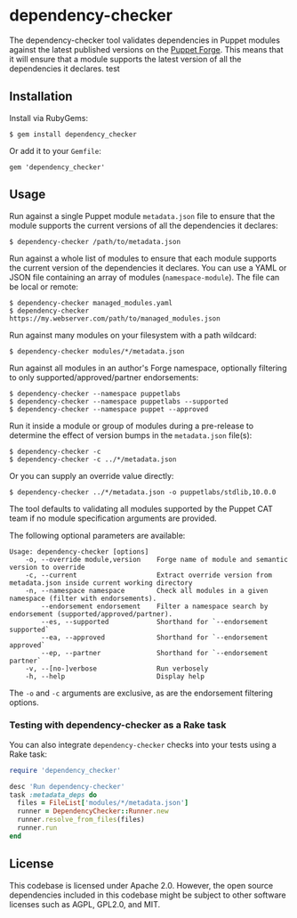 # dependency-checker

The dependency-checker tool validates dependencies in Puppet modules against the
latest published versions on the [Puppet Forge](https://forge.puppet.com/). This
means that it will ensure that a module supports the latest version of all the
dependencies it declares. test

## Installation

Install via RubyGems:

    $ gem install dependency_checker

Or add it to your `Gemfile`:

    gem 'dependency_checker'

## Usage

Run against a single Puppet module `metadata.json` file to ensure that the module
supports the current versions of all the dependencies it declares:

    $ dependency-checker /path/to/metadata.json

Run against a whole list of modules to ensure that each module supports the current
version of the dependencies it declares. You can use a YAML or JSON file containing
an array of modules (`namespace-module`). The file can be local or remote:

    $ dependency-checker managed_modules.yaml
    $ dependency-checker https://my.webserver.com/path/to/managed_modules.json

Run against many modules on your filesystem with a path wildcard:

    $ dependency-checker modules/*/metadata.json

Run against all modules in an author's Forge namespace, optionally filtering to
only supported/approved/partner endorsements:

    $ dependency-checker --namespace puppetlabs
    $ dependency-checker --namespace puppetlabs --supported
    $ dependency-checker --namespace puppet --approved

Run it inside a module or group of modules during a pre-release to determine the
effect of version bumps in the `metadata.json` file(s):

    $ dependency-checker -c
    $ dependency-checker -c ../*/metadata.json

Or you can supply an override value directly:

    $ dependency-checker ../*/metadata.json -o puppetlabs/stdlib,10.0.0

The tool defaults to validating all modules supported by the Puppet CAT team if
no module specification arguments are provided.

The following optional parameters are available:

```text
Usage: dependency-checker [options]
    -o, --override module,version    Forge name of module and semantic version to override
    -c, --current                    Extract override version from metadata.json inside current working directory
    -n, --namespace namespace        Check all modules in a given namespace (filter with endorsements).
        --endorsement endorsement    Filter a namespace search by endorsement (supported/approved/partner).
        --es, --supported            Shorthand for `--endorsement supported`
        --ea, --approved             Shorthand for `--endorsement approved`
        --ep, --partner              Shorthand for `--endorsement partner`
    -v, --[no-]verbose               Run verbosely
    -h, --help                       Display help
```

The `-o` and `-c` arguments are exclusive, as are the endorsement filtering options.

### Testing with dependency-checker as a Rake task

You can also integrate `dependency-checker` checks into your tests using a Rake task:

```ruby
require 'dependency_checker'

desc 'Run dependency-checker'
task :metadata_deps do
  files = FileList['modules/*/metadata.json']
  runner = DependencyChecker::Runner.new
  runner.resolve_from_files(files)
  runner.run
end
```
## License

This codebase is licensed under Apache 2.0. However, the open source dependencies included in this codebase might be subject to other software licenses such as AGPL, GPL2.0, and MIT.
